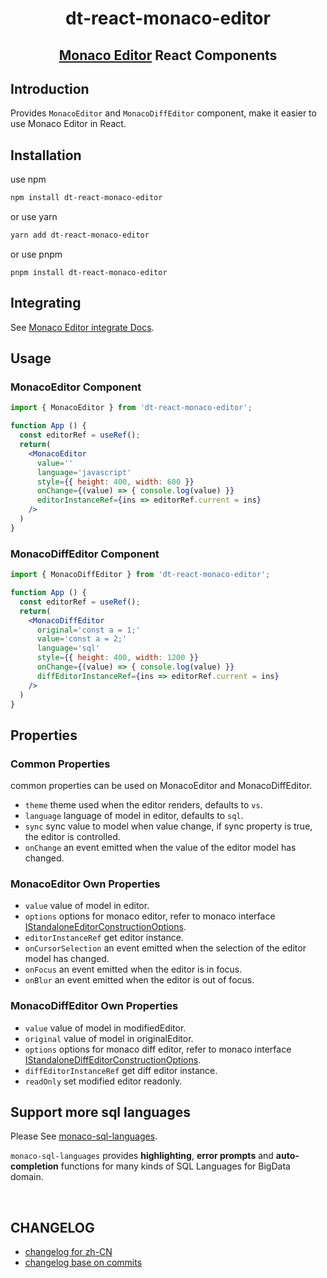 <h1 align="center">dt-react-monaco-editor</h1>
<h2 align="center">
    
[Monaco Editor](https://github.com/Microsoft/monaco-editor) React Components

</h2>

## Introduction
Provides `MonacoEditor` and `MonacoDiffEditor` component, make it easier to use Monaco Editor in React.
## Installation
use npm
```bash
npm install dt-react-monaco-editor
```
or use yarn
```bash
yarn add dt-react-monaco-editor
```
or use pnpm
```
pnpm install dt-react-monaco-editor
```

## Integrating
See [Monaco Editor integrate Docs](https://github.com/microsoft/monaco-editor/blob/main/docs/integrate-esm.md).

## Usage
### MonacoEditor Component
```jsx
import { MonacoEditor } from 'dt-react-monaco-editor';

function App () {
  const editorRef = useRef();
  return(
    <MonacoEditor
      value=''
      language='javascript'
      style={{ height: 400, width: 600 }}
      onChange={(value) => { console.log(value) }}
      editorInstanceRef={ins => editorRef.current = ins}
    />
  )
}
```

### MonacoDiffEditor Component
```jsx
import { MonacoDiffEditor } from 'dt-react-monaco-editor';

function App () {
  const editorRef = useRef();
  return(
    <MonacoDiffEditor
      original='const a = 1;'
      value='const a = 2;'
      language='sql'
      style={{ height: 400, width: 1200 }}
      onChange={(value) => { console.log(value) }}
      diffEditorInstanceRef={ins => editorRef.current = ins}
    />
  )
}
```

## Properties
### Common Properties
common properties can be used on MonacoEditor and MonacoDiffEditor.
+ `theme` theme used when the editor renders, defaults to `vs`.
+ `language` language of model in editor, defaults to `sql`.
+ `sync` sync value to model when value change, if sync property is true, the editor is controlled.
+ `onChange` an event emitted when the value of the editor model has changed.

### MonacoEditor Own Properties
+ `value` value of model in editor.
+ `options` options for monaco editor, refer to monaco interface [IStandaloneEditorConstructionOptions](https://microsoft.github.io/monaco-editor/typedoc/interfaces/editor.IStandaloneEditorConstructionOptions.html).
+ `editorInstanceRef` get editor instance.
+ `onCursorSelection` an event emitted when the selection of the editor model has changed.
+ `onFocus` an event emitted when the editor is in focus.
+ `onBlur` an event emitted when the editor is out of focus.

### MonacoDiffEditor Own Properties
+ `value` value of model in modifiedEditor.
+ `original` value of model in originalEditor.
+ `options` options for monaco diff editor, refer to monaco interface [IStandaloneDiffEditorConstructionOptions](https://microsoft.github.io/monaco-editor/typedoc/interfaces/editor.IStandaloneDiffEditorConstructionOptions.html).
+ `diffEditorInstanceRef` get diff editor instance.
+ `readOnly` set modified editor readonly.

## Support more sql languages
Please See [monaco-sql-languages](https://github.com/DTStack/monaco-sql-languages).

`monaco-sql-languages` provides **highlighting**, **error prompts** and **auto-completion** functions for many kinds of SQL Languages for BigData domain.

<br/>

## CHANGELOG

-   [changelog for zh-CN](./CHANGELOG.zh-CN.md)
-   [changelog base on commits](./CHANGELOG.md)
